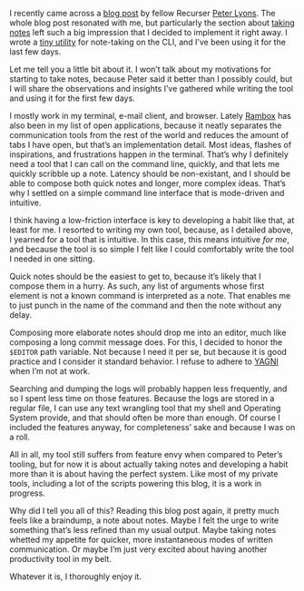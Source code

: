 I recently came across a [blog post](https://peterlyons.com/leveling-up)
by fellow Recurser [Peter Lyons](https://peterlyons.com). The whole blog post
resonated with me, but particularly the section about [taking
notes](https://peterlyons.com/leveling-up#your-work-journal) left such a big
impression that I decided to implement it right away. I wrote a [tiny
utility](https://github.com/hellerve/notes) for note-taking on the CLI, and
I’ve been using it for the last few days.

Let me tell you a little bit about it. I won’t talk about my motivations for
starting to take notes, because Peter said it better than I possibly could, but
I will share the observations and insights I’ve gathered while writing the tool
and using it for the first few days.

I mostly work in my terminal, e-mail client, and browser. Lately
[Rambox](http://rambox.pro/) has also been in my list of open applications,
because it neatly separates the communication tools from the rest of the world
and reduces the amount of tabs I have open, but that’s an implementation
detail. Most ideas, flashes of inspirations, and frustrations happen in the
terminal. That’s why I definitely need a tool that I can call on the command
line, quickly, and that lets me quickly scribble up a note. Latency should be
non-existant, and I should be able to compose both quick notes and longer, more
complex ideas. That’s why I settled on a simple command line interface that is
mode-driven and intuitive.

I think having a low-friction interface is key to developing a habit like that,
at least for me. I resorted to writing my own tool, because, as I detailed
above, I yearned for a tool that is intuitive. In this case, this means
intuitive _for me_, and because the tool is so simple I felt like I could
comfortably write the tool I needed in one sitting.

Quick notes should be the easiest to get to, because it’s likely that I compose
them in a hurry. As such, any list of arguments whose first element is not a
known command is interpreted as a note. That enables me to just punch in the
name of the command and then the note without any delay.

Composing more elaborate notes should drop me into an editor, much like
composing a long commit message does. For this, I decided to honor the
`$EDITOR` path variable. Not because I need it per se, but because it is good
practice and I consider it standard behavior. I refuse to adhere to
[YAGNI](https://en.wikipedia.org/wiki/You_aren%27t_gonna_need_it) when I’m not
at work.

Searching and dumping the logs will probably happen less frequently, and so I
spent less time on those features. Because the logs are stored in a regular
file, I can use any text wrangling tool that my shell and Operating System
provide, and that should often be more than enough. Of course I included the
features anyway, for completeness’ sake and because I was on a roll.

All in all, my tool still suffers from feature envy when compared to Peter’s
tooling, but for now it is about actually taking notes and developing a habit
more than it is about having the perfect system. Like most of my private tools,
including a lot of the scripts powering this blog, it is a work in progress.

Why did I tell you all of this? Reading this blog post again, it pretty much
feels like a braindump, a note about notes. Maybe I felt the urge to write
something that’s less refined than my usual output. Maybe taking notes whetted
my appetite for quicker, more instantaneous modes of written communication.
Or maybe I’m just very excited about having another productivity tool in my
belt.

Whatever it is, I thoroughly enjoy it.
